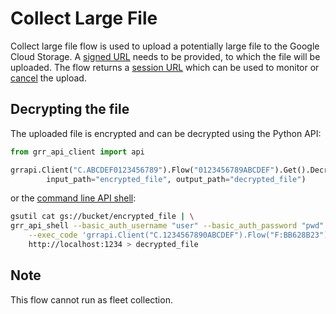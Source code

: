 Collect Large File
==================

Collect large file flow is used to upload a potentially large file to the Google Cloud Storage. A [signed URL](https://cloud.google.com/storage/docs/access-control/signed-urls) needs to be provided, to which the file will be uploaded.
The flow returns a [session URL](https://cloud.google.com/storage/docs/resumable-uploads#session-uris) which can be used to monitor or [cancel](https://cloud.google.com/storage/docs/performing-resumable-uploads#cancel-upload) the upload.


Decrypting the file
-------------------

The uploaded file is encrypted and can be decrypted using the Python API:
```python
from grr_api_client import api

grrapi.Client("C.ABCDEF0123456789").Flow("0123456789ABCDEF").Get().DecryptLargeFile(
        input_path="encrypted_file", output_path="decrypted_file")
```

or the [command line API shell](https://github.com/google/grr/tree/master/api_client/python#using-command-line-api-shell):
```bash
gsutil cat gs://bucket/encrypted_file | \
grr_api_shell --basic_auth_username "user" --basic_auth_password "pwd" \
    --exec_code 'grrapi.Client("C.1234567890ABCDEF").Flow("F:BB628B23").Get().DecryptLargeFile()' \
    http://localhost:1234 > decrypted_file
```

Note
----
This flow cannot run as fleet collection.
